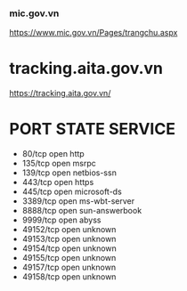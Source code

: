 ### mic.gov.vn
https://www.mic.gov.vn/Pages/trangchu.aspx

# tracking.aita.gov.vn
https://tracking.aita.gov.vn/

# PORT      STATE SERVICE
- 80/tcp    open  http
- 135/tcp   open  msrpc
- 139/tcp   open  netbios-ssn
- 443/tcp   open  https
- 445/tcp   open  microsoft-ds
- 3389/tcp  open  ms-wbt-server
- 8888/tcp  open  sun-answerbook
- 9999/tcp  open  abyss
- 49152/tcp open  unknown
- 49153/tcp open  unknown
- 49154/tcp open  unknown
- 49155/tcp open  unknown
- 49157/tcp open  unknown
- 49158/tcp open  unknown

